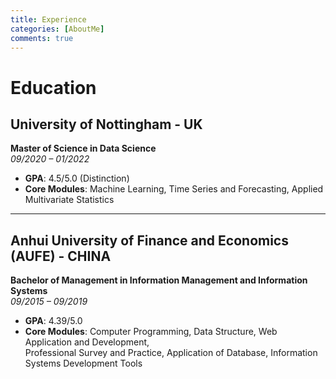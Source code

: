 ```yaml
---
title: Experience
categories: [AboutMe]
comments: true
---
```


# Education

## University of Nottingham - UK  
**Master of Science in Data Science**  
*09/2020 – 01/2022*  
- **GPA**: 4.5/5.0 (Distinction)  
- **Core Modules**: Machine Learning, Time Series and Forecasting, Applied Multivariate Statistics  

---

## Anhui University of Finance and Economics (AUFE) - CHINA  
**Bachelor of Management in Information Management and Information Systems**  
*09/2015 – 09/2019*  
- **GPA**: 4.39/5.0  
- **Core Modules**: Computer Programming, Data Structure, Web Application and Development,  
  Professional Survey and Practice, Application of Database, Information Systems Development Tools

